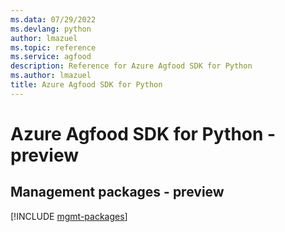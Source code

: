 ```yaml
---
ms.data: 07/29/2022
ms.devlang: python
author: lmazuel
ms.topic: reference
ms.service: agfood
description: Reference for Azure Agfood SDK for Python
ms.author: lmazuel
title: Azure Agfood SDK for Python
---
```

# Azure Agfood SDK for Python - preview

## Management packages - preview
[!INCLUDE [mgmt-packages](agfood-mgmt-index.md)]